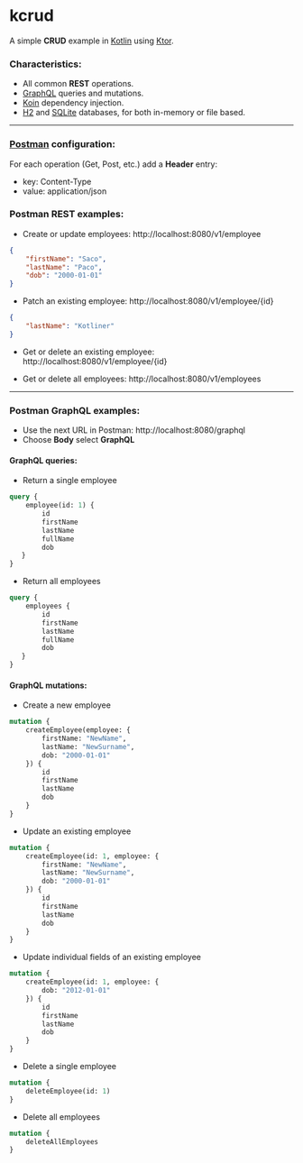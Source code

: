 # kcrud
A simple **CRUD** example in [Kotlin](https://kotlinlang.org/) using [Ktor](https://ktor.io/).

### Characteristics:
* All common **REST** operations.
* [GraphQL](https://graphql.org/) queries and mutations.
* [Koin](https://insert-koin.io/) dependency injection.
* [H2](https://github.com/h2database/h2database) and [SQLite](https://github.com/sqlite/sqlite) databases, for both in-memory or file based.

---

### [Postman](https://www.postman.com/) configuration:
For each operation (Get, Post, etc.) add a **Header** entry:
* key: Content-Type
* value: application/json

### Postman **REST** examples:

* Create or update employees: http://localhost:8080/v1/employee

```json
{
    "firstName": "Saco",
    "lastName": "Paco",
    "dob": "2000-01-01"
}
```
* Patch an existing employee: http://localhost:8080/v1/employee/{id}

```json
{
    "lastName": "Kotliner"
}
```

* Get or delete an existing employee: http://localhost:8080/v1/employee/{id}

* Get or delete all employees: http://localhost:8080/v1/employees

---

### Postman **GraphQL** examples:
* Use the next URL in Postman: http://localhost:8080/graphql
* Choose **Body** select **GraphQL**

#### GraphQL queries:

*  Return a single employee
```graphql
query {
    employee(id: 1) {
        id
        firstName
        lastName
        fullName
        dob
   }
}
```

* Return all employees
```graphql
query {
    employees {
        id
        firstName
        lastName
        fullName
        dob
   }
}
```
#### GraphQL mutations:

* Create a new employee
```graphql
mutation {
    createEmployee(employee: {
        firstName: "NewName",
        lastName: "NewSurname",
        dob: "2000-01-01"
    }) {
        id
        firstName
        lastName
        dob
    }
}
```

* Update an existing employee
```graphql
mutation {
    createEmployee(id: 1, employee: {
        firstName: "NewName",
        lastName: "NewSurname",
        dob: "2000-01-01"
    }) {
        id
        firstName
        lastName
        dob
    }
}
```

* Update individual fields of an existing employee
```graphql
mutation {
    createEmployee(id: 1, employee: {
        dob: "2012-01-01"
    }) {
        id
        firstName
        lastName
        dob
    }
}
```

* Delete a single employee
```graphql
mutation {
    deleteEmployee(id: 1)
}
```

* Delete all employees
```graphql
mutation {
    deleteAllEmployees
}
```
